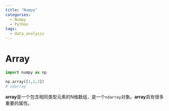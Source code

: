 ```yaml
---
title: "Numpy"
categories:
  - Numpy
  - Python
tags:
  - data_analysis
---
```


# **Array**
```python
import numpy as np

np.array([1,2,3])
# ndarray
```
**array**是一个包含相同类型元素的N维数组，是一个`ndarray`对象。**array**具有很多重要的属性。
